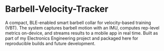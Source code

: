 # Barbell-Velocity-Tracker
A compact, BLE-enabled smart barbell collar for velocity-based training (VBT). The system captures barbell motion with an IMU, computes rep-level metrics on-device, and streams results to a mobile app in real time. Built as part of my Electronics Engineering project and packaged here for reproducible builds and future development.
